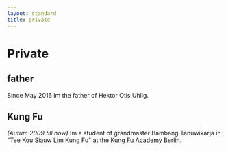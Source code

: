 ```yaml
---  
layout: standard
title: private
---  
```


# Private

## father  

Since May 2016 im the father of Hektor Otis Uhlig.  

## Kung Fu  

_(Autum 2009 till now)_
Im a student of grandmaster Bambang Tanuwikarja in "Tee Kou Siauw Lim Kung Fu" at the [Kung Fu Academy](http://www.kungfuacademy.de/) Berlin.  
